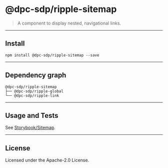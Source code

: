 # @dpc-sdp/ripple-sitemap

> A component to display nested, navigational links.

--------------------------------------------------------------------------------

## Install

```shell
npm install @dpc-sdp/ripple-sitemap --save
```

--------------------------------------------------------------------------------

## Dependency graph

```shell
@dpc-sdp/ripple-sitemap
├── @dpc-sdp/ripple-global
└── @dpc-sdp/ripple-link
```

--------------------------------------------------------------------------------

## Usage and Tests

See [Storybook/Sitemap](https://ripple.sdp.vic.gov.au/?selectedKind=Molecules/Sitemap&selectedStory=Sitemap).

--------------------------------------------------------------------------------

## License

Licensed under the Apache-2.0 License.
